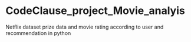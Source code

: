 # CodeClause_project_Movie_analyis
Netflix dataset prize data and movie rating according to user and recommendation in python
